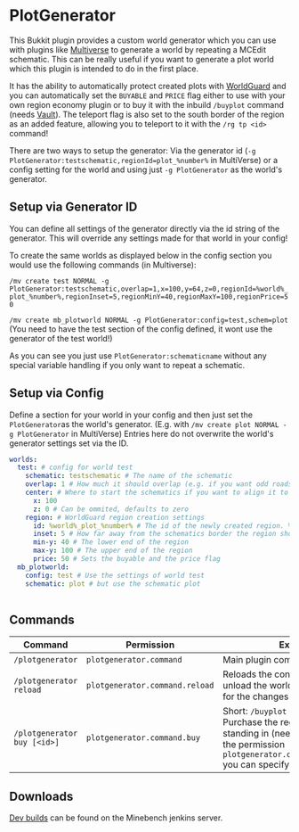# PlotGenerator
This Bukkit plugin provides a custom world generator which you can use with plugins like [Multiverse](https://github.com/Multiverse/Multiverse-Core/) to generate a world by repeating a MCEdit schematic. This can be really useful if you want to generate a plot world which this plugin is intended to do in the first place.

It has the ability to automatically protect created plots with [WorldGuard](https://github.com/sk89q/WorldGuard/) and you can automatically set the `BUYABLE` and `PRICE` flag either to use with your own region economy plugin or to buy it with the inbuild `/buyplot` command (needs [Vault](https://github.com/MilkBowl/Vault)). The teleport flag is also set to the south border of the region as an added feature, allowing you to teleport to it with the `/rg tp <id>` command!

There are two ways to setup the generator: Via the generator id (`-g PlotGenerator:testschematic,regionId=plot_%number%` in MultiVerse) or a config setting for the world and using just `-g PlotGenerator` as the world's generator.

## Setup via Generator ID

You can define all settings of the generator directly via the id string of the generator. This will override any settings made for that world in your config!

To create the same worlds as displayed below in the config section you would use the following commands (in Multiverse):

`/mv create test NORMAL -g PlotGenerator:testschematic,overlap=1,x=100,y=64,z=0,regionId=%world%_plot_%number%,regionInset=5,regionMinY=40,regionMaxY=100,regionPrice=50`

`/mv create mb_plotworld NORMAL -g PlotGenerator:config=test,schem=plot` (You need to have the test section of the config defined, it wont use the generator of the test world!)

As you can see you just use `PlotGenerator:schematicname` without any special variable handling if you only want to repeat a schematic.

## Setup via Config

Define a section for your world in your config and then just set the `PlotGenerator`as the world's generator. (E.g. with `/mv create plot NORMAL -g PlotGenerator` in MultiVerse) Entries here do not overwrite the world's generator settings set via the ID.

```yaml
worlds:
  test: # config for world test
    schematic: testschematic # The name of the schematic
    overlap: 1 # How much it should overlap (e.g. if you want odd roads)
    center: # Where to start the schematics if you want to align it to some existin structures
      x: 100
      z: 0 # Can be ommited, defaults to zero
    region: # WorldGuard region creation settings
      id: %world%_plot_%number% # The id of the newly created region. %world% gets replaced with the world's name, %number% with the number of that region
      inset: 5 # How far away from the schematics border the region should start, use 0 to protect the whole schematic
      min-y: 40 # The lower end of the region
      max-y: 100 # The upper end of the region
      price: 50 # Sets the buyable and the price flag
  mb_plotworld:
    config: test # Use the settings of world test
    schematic: plot # but use the schematic plot
    
```

## Commands
Command                     | Permission                        | Explanation
----------------------------|-----------------------------------|-------------------------------------------------------
`/plotgenerator`            | `plotgenerator.command`           | Main plugin command, alias: /plotgen
`/plotgenerator reload`     | `plotgenerator.command.reload`    | Reloads the config You may need to unload the world or restart your server for the changes to take effect!
`/plotgenerator buy [<id>]` | `plotgenerator.command.buy`       | Short: `/buyplot [<regionid>]`. Purchase the region that you are standing in (needs Vault). If you have the permission `plotgenerator.command.buy.byregionid` you can specify a region id.

## Downloads

[Dev builds](https://ci.minebench.de/job/PlotGenerator/) can be found on the Minebench jenkins server.
